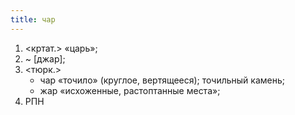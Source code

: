 ```yaml
---
title: чар
---
```


1. <кртат.> «царь»;
2. ~ [джар];
3. <тюрк.>
    * чар «точило» (круглое, вертящееся); точильный камень;
    * жар «исхоженные, растоптанные места»;
4. РПН
